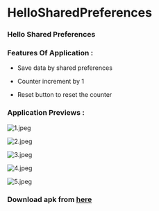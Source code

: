 # HelloSharedPreferences
### Hello Shared Preferences

### Features Of Application :

- Save data by shared preferences

- Counter increment by 1

- Reset button to reset the counter
  
  
### Application Previews :

![1.jpeg](https://github.com/priyal-gopawat/Storage/blob/main/HelloSharedPreferences/1.jpeg)

![2.jpeg](https://github.com/priyal-gopawat/Storage/blob/main/HelloSharedPreferences/2.jpeg)

![3.jpeg](https://github.com/priyal-gopawat/Storage/blob/main/HelloSharedPreferences/3.jpeg)

![4.jpeg](https://github.com/priyal-gopawat/Storage/blob/main/HelloSharedPreferences/4.jpeg)

![5.jpeg](https://github.com/priyal-gopawat/Storage/blob/main/HelloSharedPreferences/5.jpeg)


### Download apk from [here](https://github.com/priyal-gopawat/HelloSharedPreferences/releases/download/1.0/app-debug.apk)
